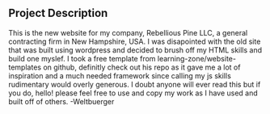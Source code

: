## Project Description

This is the new website for my company, Rebellious Pine LLC, a general contracting firm in New Hampshire, USA.
I was disapointed with the old site that was built using wordpress and decided to brush off my HTML skills and
build one myslef. I took a free template from learning-zone/website-templates on github, definitly check out his
repo as it gave me a lot of inspiration and a much needed framework since calling my js skills rudimentary would
overly generous. I doubt anyone will ever read this but if you do, hello! please feel free to use and copy my work
as I have used and built off of others. -Weltbuerger
